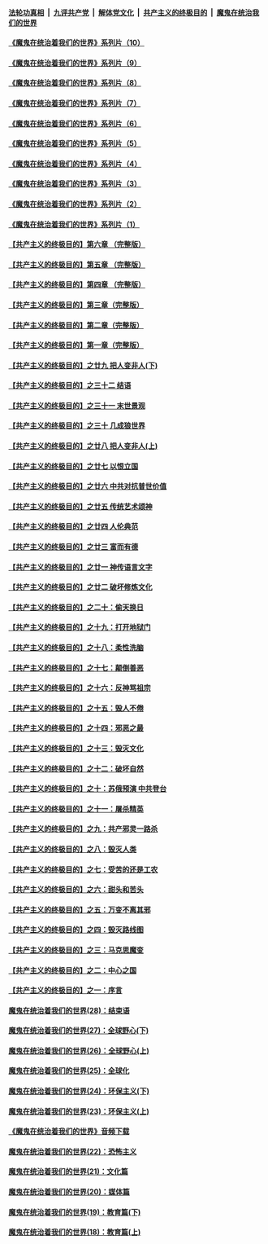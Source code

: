 

####  [法轮功真相](../../../../basic/blob/master/README.md?t=08180102) &nbsp;|&nbsp; [九评共产党](../../../../9ping.md/blob/master/README.md?t=08180102) &nbsp;|&nbsp; [解体党文化](../../../../jtdwh.md/blob/master/README.md?t=08180102)  &nbsp;|&nbsp; [共产主义的终极目的](../../../../gczydzjmd.md/blob/master/README.md?t=08180102) &nbsp;|&nbsp; [魔鬼在统治我们的世界](../../../../mgztzwmdsj.md/blob/master/README.md?t=08180102) 

#### [《魔鬼在统治着我们的世界》系列片（10）](../pages/nsc422/n12292670.md?t=08180102) 

#### [《魔鬼在统治着我们的世界》系列片（9）](../pages/nsc422/n12290859.md?t=08180102) 

#### [《魔鬼在统治着我们的世界》系列片（8）](../pages/nsc422/n12287445.md?t=08180102) 

#### [《魔鬼在统治着我们的世界》系列片（7）](../pages/nsc422/n12283425.md?t=08180102) 

#### [《魔鬼在统治着我们的世界》系列片（6）](../pages/nsc422/n12282314.md?t=08180102) 

#### [《魔鬼在统治着我们的世界》系列片（5）](../pages/nsc422/n12281419.md?t=08180102) 

#### [《魔鬼在统治着我们的世界》系列片（4）](../pages/nsc422/n12274024.md?t=08180102) 

#### [《魔鬼在统治着我们的世界》系列片（3）](../pages/nsc422/n12271322.md?t=08180102) 

#### [《魔鬼在统治着我们的世界》系列片（2）](../pages/nsc422/n12269049.md?t=08180102) 

#### [《魔鬼在统治着我们的世界》系列片（1）](../pages/nsc422/n12267575.md?t=08180102) 

#### [【共产主义的终极目的】第六章 （完整版）](../pages/nsc422/n11428913.md?t=08180102) 

#### [【共产主义的终极目的】第五章 （完整版）](../pages/nsc422/n11428912.md?t=08180102) 

#### [【共产主义的终极目的】第四章 （完整版）](../pages/nsc422/n11428907.md?t=08180102) 

#### [【共产主义的终极目的】第三章（完整版）](../pages/nsc422/n11428848.md?t=08180102) 

#### [【共产主义的终极目的】第二章（完整版）](../pages/nsc422/n11428831.md?t=08180102) 

#### [【共产主义的终极目的】第一章（完整版）](../pages/nsc422/n11417651.md?t=08180102) 

#### [【共产主义的终极目的】之廿九 把人变非人(下)](../pages/nsc422/n11344140.md?t=08180102) 

#### [【共产主义的终极目的】之三十二 结语](../pages/nsc422/n11360535.md?t=08180102) 

#### [【共产主义的终极目的】之三十一 末世景观](../pages/nsc422/n11351129.md?t=08180102) 

#### [【共产主义的终极目的】之三十 几成狼世界](../pages/nsc422/n11348280.md?t=08180102) 

#### [【共产主义的终极目的】之廿八 把人变非人(上)](../pages/nsc422/n11340492.md?t=08180102) 

#### [【共产主义的终极目的】之廿七 以恨立国](../pages/nsc422/n11336944.md?t=08180102) 

#### [【共产主义的终极目的】之廿六 中共对抗普世价值](../pages/nsc422/n11324785.md?t=08180102) 

#### [【共产主义的终极目的】之廿五 传统艺术颂神](../pages/nsc422/n11296396.md?t=08180102) 

#### [【共产主义的终极目的】之廿四 人伦典范](../pages/nsc422/n11296397.md?t=08180102) 

#### [【共产主义的终极目的】之廿三 富而有德](../pages/nsc422/n11283598.md?t=08180102) 

#### [【共产主义的终极目的】之廿一 神传语言文字](../pages/nsc422/n11263265.md?t=08180102) 

#### [【共产主义的终极目的】之廿二 破坏修炼文化](../pages/nsc422/n11245728.md?t=08180102) 

#### [【共产主义的终极目的】之二十：偷天换日](../pages/nsc422/n11238846.md?t=08180102) 

#### [【共产主义的终极目的】之十九：打开地狱门](../pages/nsc422/n11206376.md?t=08180102) 

#### [【共产主义的终极目的】之十八：柔性洗脑](../pages/nsc422/n11199994.md?t=08180102) 

#### [【共产主义的终极目的】之十七：颠倒善恶](../pages/nsc422/n11179782.md?t=08180102) 

#### [【共产主义的终极目的】之十六：反神骂祖宗](../pages/nsc422/n11166798.md?t=08180102) 

#### [【共产主义的终极目的】之十五：毁人不倦](../pages/nsc422/n11166792.md?t=08180102) 

#### [【共产主义的终极目的】之十四：邪恶之最](../pages/nsc422/n11150249.md?t=08180102) 

#### [【共产主义的终极目的】之十三：毁灭文化](../pages/nsc422/n11135227.md?t=08180102) 

#### [【共产主义的终极目的】之十二：破坏自然](../pages/nsc422/n11135214.md?t=08180102) 

#### [【共产主义的终极目的】之十：苏俄预演 中共登台](../pages/nsc422/n11118424.md?t=08180102) 

#### [【共产主义的终极目的】之十一：屠杀精英](../pages/nsc422/n11118442.md?t=08180102) 

#### [【共产主义的终极目的】之九：共产邪灵一路杀](../pages/nsc422/n11114139.md?t=08180102) 

#### [【共产主义的终极目的】之八：毁灭人类](../pages/nsc422/n11108503.md?t=08180102) 

#### [【共产主义的终极目的】之七：受苦的还是工农](../pages/nsc422/n11101809.md?t=08180102) 

#### [【共产主义的终极目的】之六：甜头和苦头](../pages/nsc422/n11096971.md?t=08180102) 

#### [【共产主义的终极目的】之五：万变不离其邪](../pages/nsc422/n11091285.md?t=08180102) 

#### [【共产主义的终极目的】之四：毁灭路线图](../pages/nsc422/n11086284.md?t=08180102) 

#### [【共产主义的终极目的】之三：马克思魔变](../pages/nsc422/n11061941.md?t=08180102) 

#### [【共产主义的终极目的】之二：中心之国](../pages/nsc422/n11047728.md?t=08180102) 

#### [【共产主义的终极目的】之一：序言](../pages/nsc422/n11086077.md?t=08180102) 

#### [魔鬼在统治着我们的世界(28)：结束语](../pages/nsc422/n10936246.md?t=08180102) 

#### [魔鬼在统治着我们的世界(27)：全球野心(下)](../pages/nsc422/n10928319.md?t=08180102) 

#### [魔鬼在统治着我们的世界(26)：全球野心(上)](../pages/nsc422/n10900318.md?t=08180102) 

#### [魔鬼在统治着我们的世界(25)：全球化](../pages/nsc422/n10788205.md?t=08180102) 

#### [魔鬼在统治着我们的世界(24)：环保主义(下)](../pages/nsc422/n10695307.md?t=08180102) 

#### [魔鬼在统治着我们的世界(23)：环保主义(上)](../pages/nsc422/n10688613.md?t=08180102) 

#### [《魔鬼在统治着我们的世界》音频下载](../pages/nsc422/n10635553.md?t=08180102) 

#### [魔鬼在统治着我们的世界(22)：恐怖主义](../pages/nsc422/n10614727.md?t=08180102) 

#### [魔鬼在统治着我们的世界(21)：文化篇](../pages/nsc422/n10597706.md?t=08180102) 

#### [魔鬼在统治着我们的世界(20)：媒体篇](../pages/nsc422/n10586579.md?t=08180102) 

#### [魔鬼在统治着我们的世界(19)：教育篇(下)](../pages/nsc422/n10564808.md?t=08180102) 

#### [魔鬼在统治着我们的世界(18)：教育篇(上)](../pages/nsc422/n10526970.md?t=08180102) 


